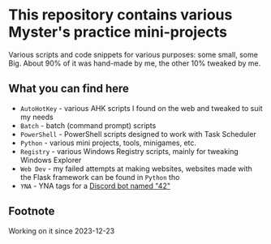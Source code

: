 # This repository contains various Myster's practice mini-projects
Various scripts and code snippets for various purposes: some small, some Big.
About 90% of it was hand-made by me, the other 10% tweaked by me.

## What you can find here
- `AutoHotKey` - various AHK scripts I found on the web and tweaked to suit my needs
- `Batch` - batch (command prompt) scripts
- `PowerShell` - PowerShell scripts designed to work with Task Scheduler
- `Python` - various mini projects, tools, minigames, etc.
- `Registry` - various Windows Registry scripts, mainly for tweaking Windows Explorer
- `Web Dev` - my failed attempts at making websites, websites made with the Flask framework can be found in `Python` tho
- `YNA` - YNA tags for a [Discord bot named "42"](https://42.rockett.space/)


## Footnote
Working on it since 2023-12-23
